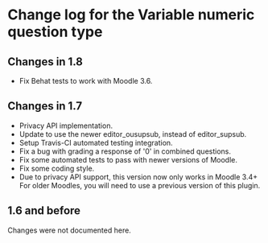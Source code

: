 # Change log for the Variable numeric question type


## Changes in 1.8

* Fix Behat tests to work with Moodle 3.6.


## Changes in 1.7

* Privacy API implementation.
* Update to use the newer editor_ousupsub, instead of editor_supsub.
* Setup Travis-CI automated testing integration.
* Fix a bug with grading a response of '0' in combined questions.
* Fix some automated tests to pass with newer versions of Moodle.
* Fix some coding style.
* Due to privacy API support, this version now only works in Moodle 3.4+
  For older Moodles, you will need to use a previous version of this plugin.


## 1.6 and before

Changes were not documented here.
